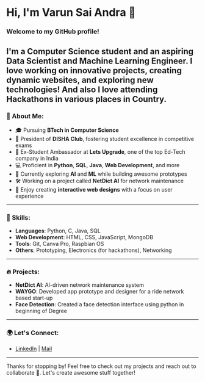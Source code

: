 # Hi, I'm Varun Sai Andra 👋

### Welcome to my GitHub profile!

I'm a **Computer Science** student and an aspiring **Data Scientist** and **Machine Learning Engineer**. I love working on innovative projects, creating dynamic websites, and exploring new technologies!
And also I love attending Hackathons in various places in Country.
---

### 🚀 About Me:
- 🎓 Pursuing **BTech in Computer Science**
- 🌟 President of **DISHA Club**, fostering student excellence in competitive exams
- 🏢 Ex-Student Ambassador at **Lets Upgrade**, one of the top Ed-Tech company in India
- 💻 Proficient in **Python**, **SQL**, **Java**, **Web Development**, and more
- 🌱 Currently exploring **AI** and **ML** while building awesome prototypes
- 🛠️ Working on a project called **NetDict AI** for network maintenance
- 🎨 Enjoy creating **interactive web designs** with a focus on user experience

---

### 💼 Skills:
- **Languages**: Python, C, Java, SQL
- **Web Development**: HTML, CSS, JavaScript, MongoDB
- **Tools**: Git, Canva Pro, Raspbian OS
- **Others**: Prototyping, Electronics (for hackathons), Networking

---

### 🔥 Projects:
- **NetDict AI**: AI-driven network maintenance system
- **WAYGO**: Developed app prototype and designer for a ride network based start-up
- **Face Detection**: Created a face detection interface using python in beginning of Degree
---

### 🌍 Let's Connect:
- [LinkedIn](https://linkedin.com/in/varunsaiandra) | [Mail](andra.varunsai@gmail.com)

---

Thanks for stopping by! Feel free to check out my projects and reach out to collaborate 🚀. Let's create awesome stuff together!
